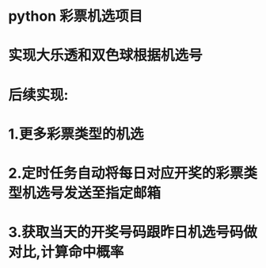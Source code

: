 # python 彩票机选项目
# 实现大乐透和双色球根据机选号
# 后续实现:
# 1.更多彩票类型的机选
# 2.定时任务自动将每日对应开奖的彩票类型机选号发送至指定邮箱
# 3.获取当天的开奖号码跟昨日机选号码做对比,计算命中概率
